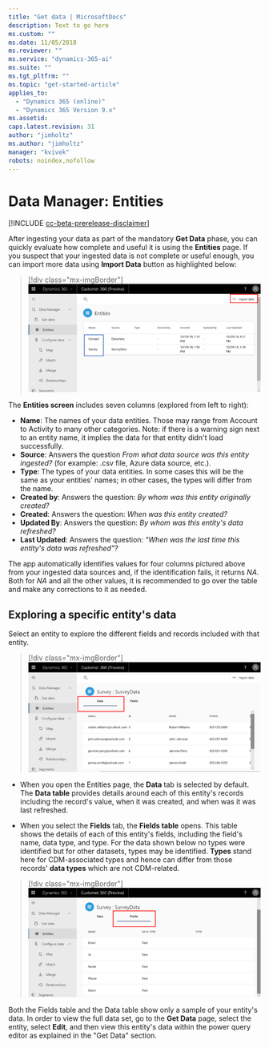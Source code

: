 ```yaml
---
title: "Get data | MicrosoftDocs"
description: Text to go here
ms.custom: ""
ms.date: 11/05/2018
ms.reviewer: ""
ms.service: "dynamics-365-ai"
ms.suite: ""
ms.tgt_pltfrm: ""
ms.topic: "get-started-article"
applies_to: 
  - "Dynamics 365 (online)"
  - "Dynamics 365 Version 9.x"
ms.assetid: 
caps.latest.revision: 31
author: "jimholtz"
ms.author: "jimholtz"
manager: "kvivek"
robots: noindex,nofollow
---
```

# Data Manager: Entities

[!INCLUDE [cc-beta-prerelease-disclaimer](../includes/cc-beta-prerelease-disclaimer.md)]

After ingesting your data as part of the mandatory **Get Data** phase, you can quickly evaluate how complete and useful it is using the **Entities** page. If you suspect that your ingested data is not complete or useful enough, you can import more data using **Import Data** button as highlighted below:

> [!div class="mx-imgBorder"] 
> ![](media/scorecard-entities-import-data.png "Entities import data")

The **Entities screen** includes seven columns (explored from left to right): 
- **Name**: The names of your data entities. Those may range from Account to Activity to many other categories. Note:  if there is a warning sign next to an entity name, it implies the data for that entity didn't load successfully. 
- **Source**: Answers the question *From what data source was this entity ingested?* (for example: .csv file, Azure data source, etc.).
- **Type**: The types of your data entities. In some cases this will be the same as your entities' names; in other cases, the types will differ from the name.
- **Created by**: Answers the question: *By whom was this entity originally created?*
- **Created**: Answers the question: *When was this entity created?*
- **Updated By**: Answers the question: *By whom was this entity's data refreshed?*
- **Last Updated**: Answers the question: *"When was the last time this entity's data was refreshed"?*

The app automatically identifies values for four columns pictured above from your ingested data sources and, if the identification fails, it returns *NA*. Both for *NA* and all the other values, it is recommended to go over the table and make any corrections to it as needed.

## Exploring a specific entity's data
Select an entity to explore the different fields and records included with that entity.

> [!div class="mx-imgBorder"] 
> ![](media/data-manager-entities-data.png "Data manager entities")

- When you open the Entities page, the **Data** tab is selected by default. The **Data table** provides details around each of this entity's records including the record's value, when it was created, and when was it was last refreshed.

- When you select the **Fields** tab, the **Fields table** opens. This table shows the details of each of this entity's fields, including the field's name, data type, and type. For the data shown below no types were identified but for other datasets, types may be identified. **Types** stand here for CDM-associated types and hence can differ from those records' **data types** which are not CDM-related.

> [!div class="mx-imgBorder"] 
> ![](media/data-manager-entities-fields.png "Data manager fields")

Both the Fields table and the Data table show only a sample of your entity's data. In order to view the full data set, go to the **Get Data** page, select the entity, select **Edit**, and then view this entity's data within the power query editor as explained in the "Get Data" section.
